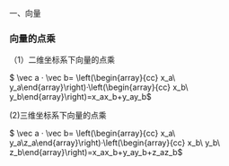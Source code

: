 一、向量

### 向量的点乘

（1）二维坐标系下向量的点乘

$ \vec a · \vec b= \left(\begin{array}{cc} x_a\\ y_a\end{array}\right)·\left(\begin{array}{cc} x_b\\ y_b\end{array}\right)=x_ax_b+y_ay_b$

(2)三维坐标系下向量的点乘

$ \vec a · \vec b= \left(\begin{array}{cc} x_a\\ y_a\\z_a\end{array}\right)·\left(\begin{array}{cc} x_b\\ y_b\\ z_b\end{array}\right)=x_ax_b+y_ay_b+z_az_b$

